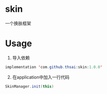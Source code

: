 # skin
一个换肤框架
# Usage
1. 导入依赖

```Java
implementation 'com.github.thsai:skin:1.0.0'
```
2. 在application中加入一行代码
```Java
SkinManager.init(this)
```
